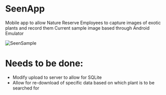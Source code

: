 # SeenApp
Mobile app to allow Nature Reserve Employees to capture images of exotic plants and record them
Current sample image based through Android Emulator

![SeenSample](https://user-images.githubusercontent.com/31957827/145415003-c3d73f45-3858-4cd0-83ea-a1abb0b50d7f.PNG)


# Needs to be done:
- Modify upload to server to allow for SQLite
- Allow for re-download of specific data based on which plant is to be searched for
